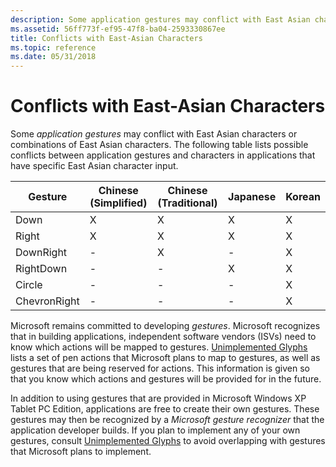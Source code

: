 ```yaml
---
description: Some application gestures may conflict with East Asian characters or combinations of East Asian characters.
ms.assetid: 56ff773f-ef95-47f8-ba04-2593330867ee
title: Conflicts with East-Asian Characters
ms.topic: reference
ms.date: 05/31/2018
---
```


# Conflicts with East-Asian Characters

Some *application gestures* may conflict with East Asian characters or combinations of East Asian characters. The following table lists possible conflicts between application gestures and characters in applications that have specific East Asian character input.



| Gesture                 | Chinese (Simplified) | Chinese (Traditional) | Japanese     | Korean       |
|-------------------------|----------------------|-----------------------|--------------|--------------|
| Down<br/>         | X<br/>         | X<br/>          | X<br/> | X<br/> |
| Right<br/>        | X<br/>         | X<br/>          | X<br/> | X<br/> |
| DownRight<br/>    | -<br/>         | X<br/>          | -<br/> | X<br/> |
| RightDown<br/>    | -<br/>         | -<br/>          | X<br/> | X<br/> |
| Circle<br/>       | -<br/>         | -<br/>          | -<br/> | X<br/> |
| ChevronRight<br/> | -<br/>         | -<br/>          | -<br/> | X<br/> |



 

Microsoft remains committed to developing *gestures*. Microsoft recognizes that in building applications, independent software vendors (ISVs) need to know which actions will be mapped to gestures. [Unimplemented Glyphs](unimplemented-glyphs.md) lists a set of pen actions that Microsoft plans to map to gestures, as well as gestures that are being reserved for actions. This information is given so that you know which actions and gestures will be provided for in the future.

In addition to using gestures that are provided in Microsoft Windows XP Tablet PC Edition, applications are free to create their own gestures. These gestures may then be recognized by a *Microsoft gesture recognizer* that the application developer builds. If you plan to implement any of your own gestures, consult [Unimplemented Glyphs](unimplemented-glyphs.md) to avoid overlapping with gestures that Microsoft plans to implement.

 

 




